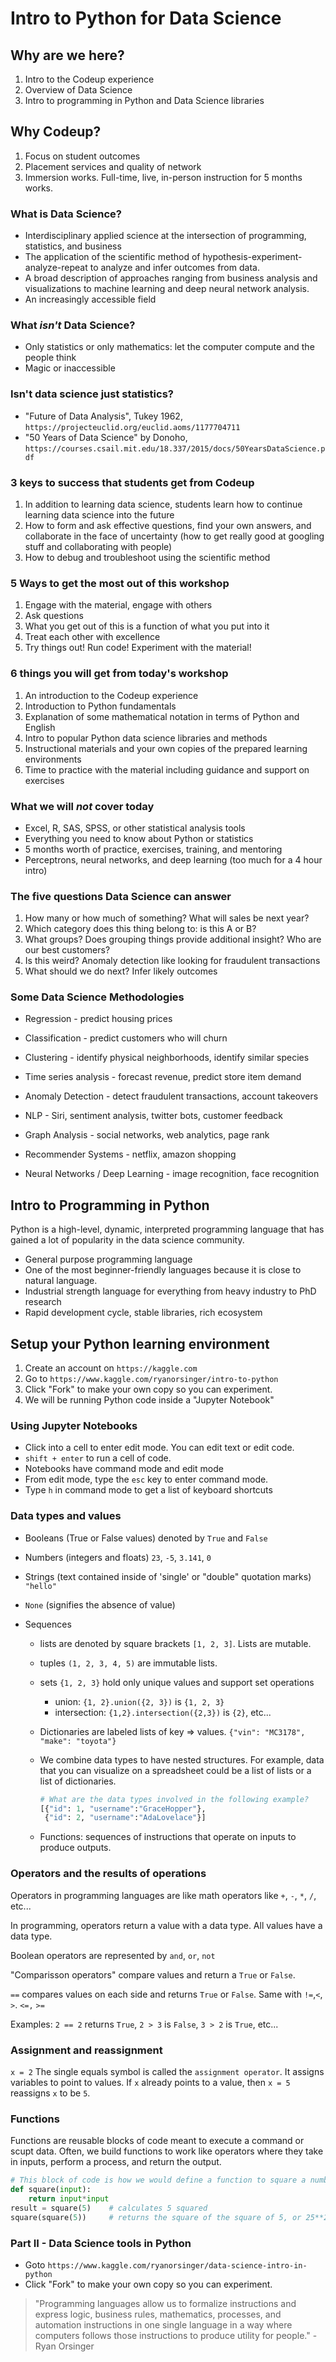 # Intro to Python for Data Science

## Why are we here?
1. Intro to the Codeup experience
2. Overview of Data Science
3. Intro to programming in Python and Data Science libraries

## Why Codeup?
1. Focus on student outcomes
2. Placement services and quality of network
3. Immersion works. Full-time, live, in-person instruction for 5 months works.

### What is Data Science?
- Interdisciplinary applied science at the intersection of programming, statistics, and business
- The application of the scientific method of hypothesis-experiment-analyze-repeat to analyze and infer outcomes from data. 
- A broad description of approaches ranging from business analysis and visualizations to machine learning and deep neural network analysis.
- An increasingly accessible field

### What *isn't* Data Science?
- Only statistics or only mathematics: let the computer compute and the people think
- Magic or inaccessible

### Isn't data science just statistics?
- "Future of Data Analysis", Tukey 1962, `https://projecteuclid.org/euclid.aoms/1177704711`
- "50 Years of Data Science" by Donoho, `https://courses.csail.mit.edu/18.337/2015/docs/50YearsDataScience.pdf`

### 3 keys to success that students get from Codeup
1. In addition to learning data science, students learn how to continue learning data science into the future
2. How to form and ask effective questions, find your own answers, and collaborate in the face of uncertainty (how to get really good at googling stuff and collaborating with people)
3. How to debug and troubleshoot using the scientific method

### 5 Ways to get the most out of this workshop
1. Engage with the material, engage with others
2. Ask questions
3. What you get out of this is a function of what you put into it
4. Treat each other with excellence
5. Try things out! Run code! Experiment with the material!

### 6 things you will get from today's workshop
1. An introduction to the Codeup experience
2. Introduction to Python fundamentals
3. Explanation of some mathematical notation in terms of Python and English
4. Intro to popular Python data science libraries and methods
5. Instructional materials and your own copies of the prepared learning environments
6. Time to practice with the material including guidance and support on exercises

### What we will *not* cover today
- Excel, R, SAS, SPSS, or other statistical analysis tools
- Everything you need to know about Python or statistics
- 5 months worth of practice, exercises, training, and mentoring
- Perceptrons, neural networks, and deep learning (too much for a 4 hour intro)

### The five questions Data Science can answer

1. How many or how much of something? What will sales be next year?
2. Which category does this thing belong to: is this A or B?
3. What groups? Does grouping things provide additional insight? Who are our best customers?
4. Is this weird? Anomaly detection like looking for fraudulent transactions
5. What should we do next? Infer likely outcomes

### Some Data Science Methodologies

- Regression - predict housing prices

- Classification - predict customers who will churn

- Clustering - identify physical neighborhoods, identify similar species

- Time series analysis - forecast revenue, predict store item demand

- Anomaly Detection - detect fraudulent transactions, account takeovers 

- NLP - Siri, sentiment analysis, twitter bots, customer feedback

- Graph Analysis - social networks, web analytics, page rank

- Recommender Systems - netflix, amazon shopping

- Neural Networks / Deep Learning - image recognition, face recognition

## Intro to Programming in Python

Python is a high-level, dynamic, interpreted programming language that has gained a lot of popularity in the data science community.

- General purpose programming language
- One of the most beginner-friendly languages because it is close to natural language.
- Industrial strength language for everything from heavy industry to PhD research
- Rapid development cycle, stable libraries, rich ecosystem

## Setup your Python learning environment
1. Create an account on `https://kaggle.com`
2. Go to `https://www.kaggle.com/ryanorsinger/intro-to-python`
3. Click "Fork" to make your own copy so you can experiment.
4. We will be running Python code inside a "Jupyter Notebook"

### Using Jupyter Notebooks

- Click into a cell to enter edit mode. You can edit text or edit code.
- `shift + enter` to run a cell of code. 
- Notebooks have command mode and edit mode
- From edit mode, type the `esc` key to enter command mode.
- Type `h` in command mode to get a list of keyboard shortcuts

### Data types and values

- Booleans (True or False values) denoted by `True` and `False`
- Numbers (integers and floats) `23`, `-5`, `3.141`, `0`
- Strings (text contained inside of 'single' or "double" quotation marks) `"hello"`
- `None` (signifies the absence of value)
- Sequences

    - lists are denoted by square brackets `[1, 2, 3]`. Lists are mutable.

    - tuples `(1, 2, 3, 4, 5)` are immutable lists.

    - sets `{1, 2, 3}` hold only unique values and support set operations

      - union: `{1, 2}.union({2, 3})` is `{1, 2, 3}`
      - intersection:  `{1,2}.intersection({2,3})` is `{2}`, etc...

    - Dictionaries are labeled lists of key => values. `{"vin": "MC3178", "make": "toyota"}`

    - We combine data types to have nested structures. For example, data that you can visualize on a spreadsheet could be a list of lists or a list of dictionaries. 

      ```python
      # What are the data types involved in the following example?
      [{"id": 1, "username":"GraceHopper"}, 
       {"id": 2, "username":"AdaLovelace"}]
      ```

    - Functions: sequences of instructions that operate on inputs to produce outputs.

### Operators and the results of operations 

Operators in programming languages are like math operators like `+`, `-`, `*`, `/`, etc...

In programming, operators return a value with a data type. All values have a data type.

Boolean operators are represented by `and`, `or`, `not`

"Comparisson operators" compare values and return a `True` or `False`.

`==` compares values on each side and returns `True` or `False`. Same with `!=`,`<`, `>`. `<=,` `>=`

Examples: `2 == 2` returns `True`, `2 > 3` is `False`, `3 > 2` is `True`, etc...

### Assignment and reassignment

`x = 2` The single equals symbol is called the `assignment operator`. It assigns variables to point to values. If `x` already points to a value, then `x = 5` reassigns `x`  to be `5`.

### Functions

Functions are reusable blocks of code meant to execute a command or scupt data. Often, we build functions to work like operators where they take in inputs, perform a process, and return the output.

```python
# This block of code is how we would define a function to square a number
def square(input):    
    return input*input
result = square(5)    # calculates 5 squared
square(square(5))     # returns the square of the square of 5, or 25**2
```

### Part II - Data Science tools in Python


- Goto `https://www.kaggle.com/ryanorsinger/data-science-intro-in-python`
- Click "Fork" to make your own copy so you can experiment. 

> "Programming languages allow us to formalize instructions and express logic, business rules, mathematics, processes, and automation instructions in one single language in a way where computers follows those instructions to produce utility for people." - Ryan Orsinger